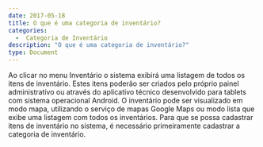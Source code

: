 ```yaml
---
date: 2017-05-18
title: O que é uma categoria de inventário?
categories:
  -  Categoria de Inventário
description: "O que é uma categoria de inventário?"
type: Document
---
```


Ao clicar no menu Inventário o sistema exibirá uma listagem de todos os itens de inventário. Estes itens poderão ser criados pelo próprio painel administrativo ou através do aplicativo técnico desenvolvido para tablets com sistema operacional Android. O inventário pode ser visualizado em modo mapa, utilizando o serviço de mapas Google Maps ou modo lista que exibe uma listagem com todos os inventários. Para que se possa cadastrar itens de inventário no sistema, é necessário primeiramente cadastrar a categoria de inventário.
